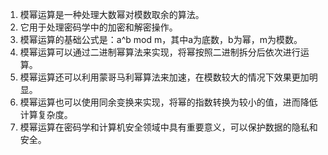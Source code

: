 

1. 模幂运算是一种处理大数幂对模数取余的算法。
2. 它用于处理密码学中的加密和解密操作。
3. 模幂运算的基础公式是：a^b mod m，其中a为底数，b为幂，m为模数。
4. 模幂运算可以通过二进制幂算法来实现，将幂按照二进制拆分后依次进行运算。
5. 模幂运算还可以利用蒙哥马利幂算法来加速，在模数较大的情况下效果更加明显。
6. 模幂运算也可以使用同余变换来实现，将幂的指数转换为较小的值，进而降低计算复杂度。
7. 模幂运算在密码学和计算机安全领域中具有重要意义，可以保护数据的隐私和安全。
